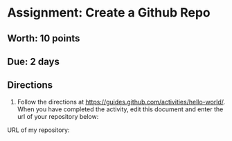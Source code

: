 # Assignment: Create a Github Repo
## Worth: 10 points
## Due: 2 days
## Directions

1. Follow the directions at https://guides.github.com/activities/hello-world/. When you have completed the activity,
edit this document and enter the url of your repository below:

URL of my repository: <Enter here>
